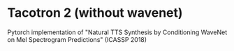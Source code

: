# Tacotron 2 (without wavenet)
 Pytorch implementation of "Natural TTS Synthesis by Conditioning WaveNet on Mel Spectrogram Predictions" (ICASSP 2018)
 
